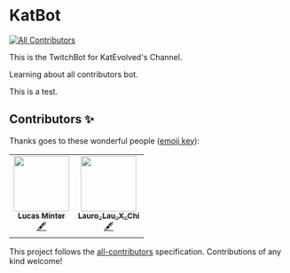 # KatBot
<!-- ALL-CONTRIBUTORS-BADGE:START - Do not remove or modify this section -->
[![All Contributors](https://img.shields.io/badge/all_contributors-2-orange.svg?style=flat-square)](#contributors-)
<!-- ALL-CONTRIBUTORS-BADGE:END -->

This is the TwitchBot for KatEvolved's Channel.

Learning about all contributors bot.

This is a test.

## Contributors ✨

Thanks goes to these wonderful people ([emoji key](https://allcontributors.org/docs/en/emoji-key)):

<!-- ALL-CONTRIBUTORS-LIST:START - Do not remove or modify this section -->
<!-- prettier-ignore-start -->
<!-- markdownlint-disable -->
<table>
  <tr>
    <td align="center"><a href="https://github.com/lsminter"><img src="https://avatars1.githubusercontent.com/u/26470581?v=4" width="100px;" alt=""/><br /><sub><b>Lucas Minter</b></sub></a><br /><a href="#content-lsminter" title="Content">🖋</a></td>
    <td align="center"><a href="https://github.com/LauroSilva"><img src="https://avatars2.githubusercontent.com/u/4514815?v=4" width="100px;" alt=""/><br /><sub><b>Lauro_Lau_X_Chi</b></sub></a><br /><a href="#content-laurosilva" title="Content">🖋</a></td>
  </tr>
</table>

<!-- markdownlint-enable -->
<!-- prettier-ignore-end -->
<!-- ALL-CONTRIBUTORS-LIST:END -->

This project follows the [all-contributors](https://github.com/all-contributors/all-contributors) specification. Contributions of any kind welcome!